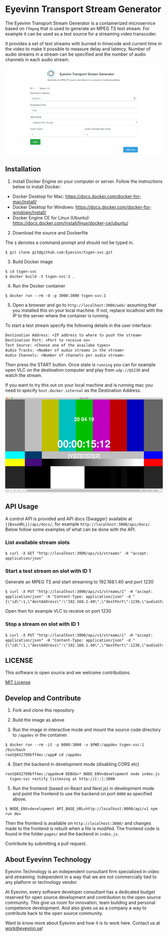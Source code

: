 # Eyevinn Transport Stream Generator

The Eyevinn Transport Stream Generator is a containerized microservice based on `ffmpeg` that is used to generate an MPEG TS test stream. For example it can be used as a test source for a streaming video transcoder.

It provides a set of test streams with burned in timecode and current time in the video to make it possible to measure delay and latency. Number of audio streams in a stream can be specified and the number of audio channels in each audio stream.

![Web GUI](images/tsgen-gui.png)

## Installation

1. Install Docker Engine on your computer or server. Follow the instructions below to install Docker:

- Docker Desktop for Mac: https://docs.docker.com/docker-for-mac/install/
- Docker Desktop for Windows: https://docs.docker.com/docker-for-windows/install/
- Docker Engine CE for Linux (Ubuntu): https://docs.docker.com/install/linux/docker-ce/ubuntu/

2. Download the source and Dockerfile

The `$` denotes a command prompt and should not be typed in.

```
$ git clone git@github.com:Eyevinn/tsgen-svc.git
```

3. Build Docker image

```
$ cd tsgen-svc
$ docker build -t tsgen-svc:1 .
```

4. Run the Docker container

```
$ docker run --rm -d -p 3000:3000 tsgen-svc:1
```

5. Open a browser and go to `http://localhost:3000/web/` assuming that you installed this on your local machine. If not, replace localhost with the IP to the server where the container is running.

To start a test stream specify the following details in the user interface:

```
Destination Address: <IP address to where to push the stream>
Destination Port: <Port to receive on>
Test Source: <Choose one of the availabe types>
Audio Tracks: <Number of audio streams in the stream>
Audio Channels: <Number of channels per audio stream>
```

Then press the START button. Once state is `running` you can for example open VLC on the destination computer and play from `udp://@1230` and watch the stream.

If you want to try this out on your local machine and is running mac you need to specify `host.docker.internal` as the Destination Address.

![Screenshot](tsgen-sc.png)

## API Usage

A control API is provided and API docs (Swagger) available at `{{BaseURL}}/api/docs/`, for example `http://localhost:3000/api/docs/`. Below follow some examples of what can be done with the API.

### List available stream slots

```
$ curl -X GET "http://localhost:3000/api/v1/streams" -H "accept: application/json"
```

### Start a test stream on slot with ID 1

Generate an MPEG TS and start streaming to 192.168.1.40 and port 1230

```
$ curl -X PUT "http://localhost:3000/api/v1/streams/1" -H "accept: application/json" -H "Content-Type: application/json" -d "{\"id\":1,\"destAddress\":\"192.168.1.40\",\"destPort\":1230,\"audioStreams\":4,\"channels\":2,\"type\":\"testsrc720p25\",\"state\":\"starting\"}"
```

Open then for example VLC to receive on port 1230

### Stop a stream on slot with ID 1

```
$ curl -X PUT "http://localhost:3000/api/v1/streams/1" -H "accept: application/json" -H "Content-Type: application/json" -d "{\"id\":1,\"destAddress\":\"192.168.1.40\",\"destPort\":1230,\"audioStreams\":4,\"channels\":2,\"type\":\"testsrc720p25\",\"state\":\"stopping\"}"
```

## LICENSE

This software is open source and we welcome contributions.

[MIT License](https://github.com/Eyevinn/tsgen-svc/blob/master/LICENSE)

## Develop and Contribute

1. Fork and clone this repository

2. Build the image as above

3. Run the image in interactive mode and mount the source code directory to `/appdev` in the container.

```
$ docker run --rm -it -p 8000:3000 -v $PWD:/appdev tsgen-svc:1 /bin/bash
root@452789bff4ec:/app# cd /appdev
```

4. Start the backend in development mode (disabling CORS etc)

```
root@452789bff4ec:/appdev# DEBUG=* NODE_ENV=development node index.js
  tsgen-svc restify listening at http://[::]:3000
```

5. Run the frontend (based on React and Next.js) in development mode and point the frontend to use the backend on port `8000` as specified above.

```
$ NODE_ENV=development API_BASE_URL=http://localhost:8000/api/v1 npm run dev
```

Then the frontend is available on `http://localhost:3000/` and changes made to the frontend is rebuilt when a file is modifed. The frontend code is found in the folder `pages/` and the backend in `index.js`.

Contribute by submitting a pull request.

## About Eyevinn Technology

Eyevinn Technology is an independent consultant firm specialized in video and streaming. Independent in a way that we are not commercially tied to any platform or technology vendor.

At Eyevinn, every software developer consultant has a dedicated budget reserved for open source development and contribution to the open source community. This give us room for innovation, team building and personal competence development. And also gives us as a company a way to contribute back to the open source community.

Want to know more about Eyevinn and how it is to work here. Contact us at work@eyevinn.se!
